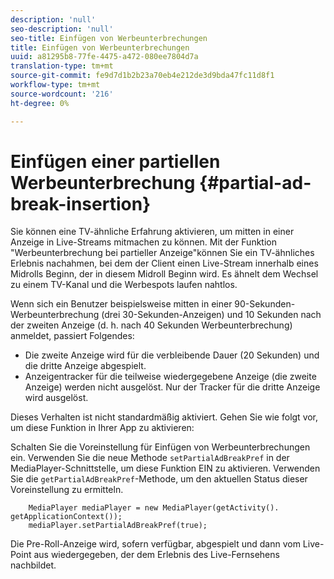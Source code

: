 ```yaml
---
description: 'null'
seo-description: 'null'
seo-title: Einfügen von Werbeunterbrechungen
title: Einfügen von Werbeunterbrechungen
uuid: a81295b8-77fe-4475-a472-080ee7804d7a
translation-type: tm+mt
source-git-commit: fe9d7d1b2b23a70eb4e212de3d9bda47fc11d8f1
workflow-type: tm+mt
source-wordcount: '216'
ht-degree: 0%

---
```



# Einfügen einer partiellen Werbeunterbrechung {#partial-ad-break-insertion}

Sie können eine TV-ähnliche Erfahrung aktivieren, um mitten in einer Anzeige in Live-Streams mitmachen zu können. Mit der Funktion &quot;Werbeunterbrechung bei partieller Anzeige&quot;können Sie ein TV-ähnliches Erlebnis nachahmen, bei dem der Client einen Live-Stream innerhalb eines Midrolls Beginn, der in diesem Midroll Beginn wird. Es ähnelt dem Wechsel zu einem TV-Kanal und die Werbespots laufen nahtlos.

Wenn sich ein Benutzer beispielsweise mitten in einer 90-Sekunden-Werbeunterbrechung (drei 30-Sekunden-Anzeigen) und 10 Sekunden nach der zweiten Anzeige (d. h. nach 40 Sekunden Werbeunterbrechung) anmeldet, passiert Folgendes:

* Die zweite Anzeige wird für die verbleibende Dauer (20 Sekunden) und die dritte Anzeige abgespielt.
* Anzeigentracker für die teilweise wiedergegebene Anzeige (die zweite Anzeige) werden nicht ausgelöst. Nur der Tracker für die dritte Anzeige wird ausgelöst.

Dieses Verhalten ist nicht standardmäßig aktiviert. Gehen Sie wie folgt vor, um diese Funktion in Ihrer App zu aktivieren:

Schalten Sie die Voreinstellung für Einfügen von Werbeunterbrechungen ein. Verwenden Sie die neue Methode `setPartialAdBreakPref` in der MediaPlayer-Schnittstelle, um diese Funktion EIN zu aktivieren. Verwenden Sie die `getPartialAdBreakPref`-Methode, um den aktuellen Status dieser Voreinstellung zu ermitteln.

```
    MediaPlayer mediaPlayer = new MediaPlayer(getActivity(). getApplicationContext()); 
    mediaPlayer.setPartialAdBreakPref(true);
```

Die Pre-Roll-Anzeige wird, sofern verfügbar, abgespielt und dann vom Live-Point aus wiedergegeben, der dem Erlebnis des Live-Fernsehens nachbildet.
